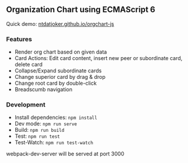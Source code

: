 ## Organization Chart using ECMAScript 6
Quick demo: [ntdatjoker.github.io/orgchart-js](https://ntdatjoker.github.io/orgchart-js)
### Features

* Render org chart based on given data
* Card Actions: Edit card content, insert new peer or subordinate card, delete card
* Collapse/Expand subordinate cards
* Change superior card by drag & drop
* Change root card by double-click
* Breadscumb navigation

### Development
* Install dependencies: `npm install`
* Dev mode: `npm run serve`
* Build: `npm run build`
* Test: `npm run test`
* Test-Watch: `npm run test-watch`

webpack-dev-server will be served at port 3000